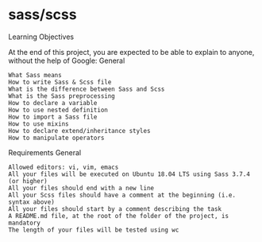 # sass/scss

Learning Objectives

At the end of this project, you are expected to be able to explain to anyone, without the help of Google:
General

    What Sass means
    How to write Sass & Scss file
    What is the difference between Sass and Scss
    What is the Sass preprocessing
    How to declare a variable
    How to use nested definition
    How to import a Sass file
    How to use mixins
    How to declare extend/inheritance styles
    How to manipulate operators

Requirements
General

    Allowed editors: vi, vim, emacs
    All your files will be executed on Ubuntu 18.04 LTS using Sass 3.7.4 (or higher)
    All your files should end with a new line
    All your Scss files should have a comment at the beginning (i.e. syntax above)
    All your files should start by a comment describing the task
    A README.md file, at the root of the folder of the project, is mandatory
    The length of your files will be tested using wc

